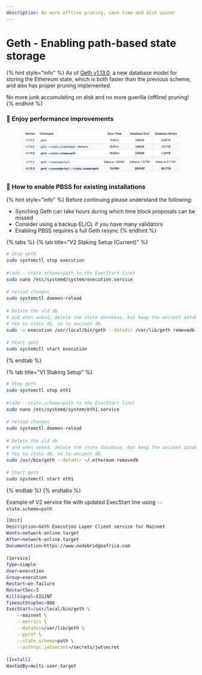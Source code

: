 ```yaml
---
description: No more offline pruning, save time and disk space!
---
```


# Geth - Enabling path-based state storage

{% hint style="info" %}
As of [Geth v1.13.0](https://blog.ethereum.org/2023/09/12/geth-v1-13-0), a new database model for storing the Ethereum state, which is both faster than the previous scheme, and also has proper pruning implemented.

No more junk accumulating on disk and no more guerilla (offline) pruning!
{% endhint %}

### :tada: Enjoy performance improvements

<figure><img src="../../../.gitbook/assets/geth-v1.13.0-sync-bench.png" alt=""><figcaption></figcaption></figure>

### :robot: How to enable PBSS for existing installations

{% hint style="info" %}
Before continuing please understand the following:

* Synching Geth can take hours during which time block proposals can be missed
* Consider using a backup EL/CL if you have many validators
* Enabling PBSS requires a full Geth resync
{% endhint %}

{% tabs %}
{% tab title="V2 Staking Setup (Current)" %}
```bash
# Stop geth
sudo systemctl stop execution

#(add --state.scheme=path to the ExecStart line)
sudo nano /etc/systemd/system/execution.service

# reload changes
sudo systemctl daemon-reload

# Delete the old db
# and when asked, delete the state database, but keep the ancient database
# Yes to state db, no to ancient db.
sudo -u execution /usr/local/bin/geth --datadir /var/lib/geth removedb

# Start geth
sudo systemctl start execution
```
{% endtab %}

{% tab title="V1 Staking Setup" %}
```bash
# Stop geth
sudo systemctl stop eth1

#(add --state.scheme=path to the ExecStart line)
sudo nano /etc/systemd/system/eth1.service

# reload changes
sudo systemctl daemon-reload

# Delete the old db
# and when asked, delete the state database, but keep the ancient database
# Yes to state db, no to ancient db.
sudo /usr/bin/geth --datadir ~/.ethereum removedb

# Start geth
sudo systemctl start eth1
```
{% endtab %}
{% endtabs %}

Example of V2 service file with updated ExecStart line using `--state.scheme=path`

```bash
[Unit]
Description=Geth Execution Layer Client service for Mainnet
Wants=network-online.target
After=network-online.target
Documentation=https://www.nodebridgeafrica.com

[Service]
Type=simple
User=execution
Group=execution
Restart=on-failure
RestartSec=3
KillSignal=SIGINT
TimeoutStopSec=900
ExecStart=/usr/local/bin/geth \
    --mainnet \
    --metrics \
    --datadir=/var/lib/geth \
    --pprof \
    --state.scheme=path \
    --authrpc.jwtsecret=/secrets/jwtsecret

[Install]
WantedBy=multi-user.target
```
